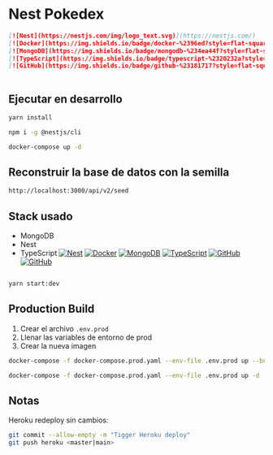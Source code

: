 # Nest Pokedex

```md
[![Nest](https://nestjs.com/img/logo_text.svg)](https://nestjs.com/)
[![Docker](https://img.shields.io/badge/docker-%2396ed?style=flat-square&logo=docker&logoColor=white)](https://www.docker.com/)
[![MongoDB](https://img.shields.io/badge/mongodb-%234ea44f?style=flat-square&logo=mongodb&logoColor=white)](https://www.mongodb.com/)
[![TypeScript](https://img.shields.io/badge/typescript-%2320232a?style=flat-square&logo=typescript&logoColor=white)](https://www.typescriptlang.org/)
[![GitHub](https://img.shields.io/badge/github-%23181717?style=flat-square&logo=github&logoColor=white)](https://github.com/nestjs/nest)  
       
```

## Ejecutar en desarrollo

```bash
yarn install
```

```bash
npm i -g @nestjs/cli
```

```bash
docker-compose up -d
```

## Reconstruir la base de datos con la semilla

```bash
http://localhost:3000/api/v2/seed
```

## Stack usado

* MongoDB
* Nest
* TypeScript
[![Nest](https://nestjs.com/img/logo_text.svg)](https://nestjs.com/)
[![Docker](https://img.shields.io/badge/docker-%2396ed?style=flat-square&logo=docker&logoColor=white)](https://www.docker.com/)
[![MongoDB](https://img.shields.io/badge/mongodb-%234ea44f?style=flat-square&logo=mongodb&logoColor=white)](https://www.mongodb.com/)
[![TypeScript](https://img.shields.io/badge/typescript-%2320232a?style=flat-square&logo=typescript&logoColor=white)](https://www.typescriptlang.org/)
[![GitHub](https://img.shields.io/badge/github-%23181717?style=flat-square&logo=github&logoColor=white)](https://github.com/nestjs/nest)
[![GitHub](https://img.shields.io/badge/github-%23181717?style=flat-square&logo=github&logoColor=white)](https://github.com/nestjs/nest)

```bash

yarn start:dev
```

## Production Build

1. Crear el archivo ```.env.prod```
2. Llenar las variables de entorno de prod
3. Crear la nueva imagen

```bash
docker-compose -f docker-compose.prod.yaml --env-file .env.prod up --build
```

```bash
docker-compose -f docker-compose.prod.yaml --env-file .env.prod up -d
```

## Notas

Heroku redeploy sin cambios:

```bash
git commit --allow-empty -m "Tigger Heroku deploy"
git push heroku <master|main>
```
